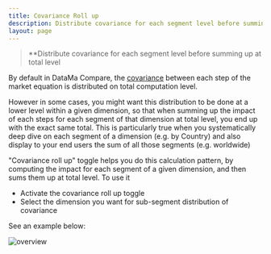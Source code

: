 ```yaml
---
title: Covariance Roll up
description: Distribute covariance for each segment level before summing up at total level
layout: page
---
```


> **Distribute covariance for each segment level before summing up at total level

By default in DataMa Compare, the [covariance]({{site.url}}/{{site.baseurl}}//core_app/compare/model/waterfall/covariance.html) between each step of the market equation is distributed on total computation level.

However in some cases, you might want this distribution to be done at a lower level within a given dimension, so that when summing up the impact of each steps for each segment of that dimension at total level, you end up with the exact same total.
This is particularly true when you systematically deep dive on each segment of a dimension (e.g. by Country) and also display to your end users the sum of all those segments (e.g. worldwide)

"Covariance roll up" toggle helps you do this calculation pattern, by computing the impact for each segment of a given dimension, and then sums them up at total level.
To use it
* Activate the covariance roll up toggle
* Select the dimension you want for sub-segment distribution of covariance

See an example below:

![overview]({{site.url}}/{{site.baseurl}}/core_app/compare/web_application/menu/images/covariance_rollup.gif)
